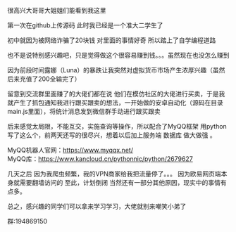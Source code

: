 很高兴大哥哥大姐姐们能看到我这里

第一次在github上传源码  此时我已经是一个准大二学生了

初中就因为被网络诈骗了20块钱    对里面的事情好奇  所以踏上了自学编程道路

也不是说特别感兴趣吧，只是觉得做这个很容易赚到钱。。。虽然现在也没怎么赚到

因为前段时间露娜（Luna）的暴跌让我突然对虚拟货币市场产生浓厚兴趣（虽然后来充值了200全输完了）

留意到交流群里面赚了的大佬们都在说 他们在模仿社区的大佬进行买卖，于是我就产生了抓包通知我进行跟买跟卖的想法，一开始做的安卓自动化（源码在目录main.js里面），将统计消息发到微信群手动进行跟买跟卖

后来感觉太局限，不能互交，实施查询等操作，所以配合了MyQQ框架 用python写了这么个，前两天还写的很尽兴，想着以后加上服务端  数据库  做大做强  。

MyQQ机器人官网：https://www.myqqx.net/  
MyQQ库：https://www.kancloud.cn/pythonnic/python/2679627

几天之后 因为我爬虫频繁，我的VPN商家给我把流量停了。。。  因为欧易网页端本身就需要翻墙访问的    至此，计划倒闭    当然还有一部分其他原因，现实中的事情有点多。

总之，感兴趣的同学们可以拿来学习学习，大佬就别来嘲笑小弟了

群:194869150
